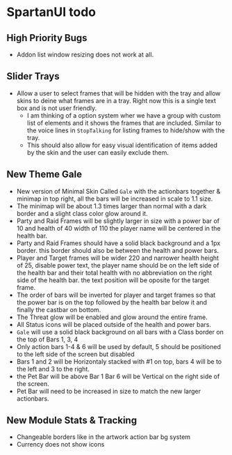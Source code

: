 # SpartanUI todo

## High Priority Bugs

- Addon list window resizing does not work at all.

## Slider Trays

- Allow a user to select frames that will be hidden with the tray and allow skins to deine what frames are in a tray. Right now this is a single text box and is not user friendly.
  - I am thinking of a option system wher we have a group with custom list of elements and it shows the frames that are included. Similar to the voice lines in `StopTalking` for listing frames to hide/show with the tray.
  - This should also allow for easy visual identification of items added by the skin and the user can easily exclude them.

## New Theme Gale

- New version of Minimal Skin Called `Gale` with the actionbars together & minimap in top right, all the bars will be increased in scale to 1.1 size.
- The minimap will be about 1.3 times larger than normal with a dark border and a slight class color glow around it.
- Party and Raid Frames will be slightly larger in size with a power bar of 10 and health of 40 width of 110 the player name will be centered in the health bar.
- Party and Raid Frames should have a solid black background and a 1px border. this border should also be between the health and power bars.
- Player and Target frames will be wider 220 and narrower health height of 25, disable power text, the player name should be on the left side of the health bar and their total health with no abbreviation on the right side of the health bar. the text position will be oposite for the target frame.
- The order of bars will be inverted for player and target frames so that the power bar is on the top followed by the health bar below it and finally the castbar on bottom.
- The Threat glow will be enabled and glow around the entire frame.
- All Status icons will be placed outside of the health and power bars.
- `Gale` will use a solid black background on all bars with a Class border on the top of Bars 1, 3, 4
- Only action bars 1-4 & 6 will be used by default, 5 should be positioned to the left side of the screen but disabled
- Bars 1 and 2 will be Horizontaly stacked with #1 on top, bars 4 will be to the left and 3 to the right.
- the Pet Bar will be above Bar 1 Bar 6 will be Vertical on the right side of the screen.
- Pet Bar will need to be increased in size to match the new larger actionbars.

## New Module Stats & Tracking

- Changeable borders like in the artwork action bar bg system
- Currency does not show icons
